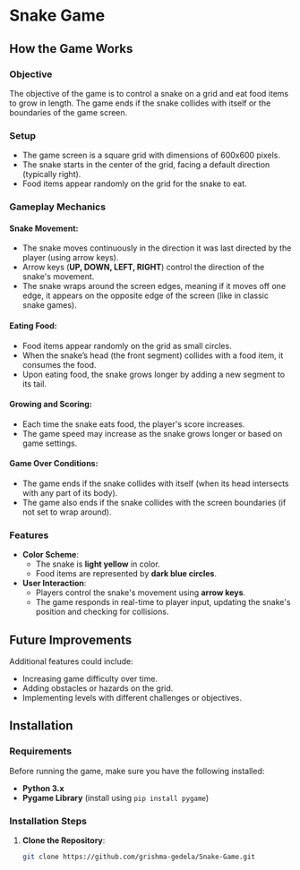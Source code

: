 # Snake Game

## How the Game Works

### Objective
The objective of the game is to control a snake on a grid and eat food items to grow in length. The game ends if the snake collides with itself or the boundaries of the game screen.

### Setup
- The game screen is a square grid with dimensions of 600x600 pixels.
- The snake starts in the center of the grid, facing a default direction (typically right).
- Food items appear randomly on the grid for the snake to eat.

### Gameplay Mechanics

#### Snake Movement:
- The snake moves continuously in the direction it was last directed by the player (using arrow keys).
- Arrow keys (**UP, DOWN, LEFT, RIGHT**) control the direction of the snake's movement.
- The snake wraps around the screen edges, meaning if it moves off one edge, it appears on the opposite edge of the screen (like in classic snake games).

#### Eating Food:
- Food items appear randomly on the grid as small circles.
- When the snake’s head (the front segment) collides with a food item, it consumes the food.
- Upon eating food, the snake grows longer by adding a new segment to its tail.

#### Growing and Scoring:
- Each time the snake eats food, the player's score increases.
- The game speed may increase as the snake grows longer or based on game settings.

#### Game Over Conditions:
- The game ends if the snake collides with itself (when its head intersects with any part of its body).
- The game also ends if the snake collides with the screen boundaries (if not set to wrap around).

### Features

- **Color Scheme**:
  - The snake is **light yellow** in color.
  - Food items are represented by **dark blue circles**.
- **User Interaction**:
  - Players control the snake's movement using **arrow keys**.
  - The game responds in real-time to player input, updating the snake's position and checking for collisions.

## Future Improvements
Additional features could include:
- Increasing game difficulty over time.
- Adding obstacles or hazards on the grid.
- Implementing levels with different challenges or objectives.

## Installation

### Requirements
Before running the game, make sure you have the following installed:
- **Python 3.x**
- **Pygame Library** (install using `pip install pygame`)

### Installation Steps
1. **Clone the Repository**:
   ```bash
   git clone https://github.com/grishma-gedela/Snake-Game.git
